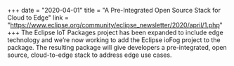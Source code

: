 +++
date = "2020-04-01"
title = "A Pre-Integrated Open Source Stack for Cloud to Edge"
link = "https://www.eclipse.org/community/eclipse_newsletter/2020/april/1.php"
+++
The Eclipse IoT Packages project has been expanded to include edge technology and we’re now working to add the Eclipse ioFog project to the package. The resulting package will give developers a pre-integrated, open source, cloud-to-edge stack to address edge use cases.

